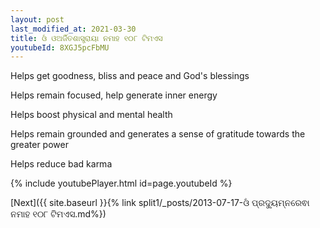```yaml
---
layout: post
last_modified_at: 2021-03-30
title: ଓଁ ଓଅର୍ଜିତଶାସ୍ତ୍ରାୟା ନମାହ ୧୦୮ ଟିମଏସ
youtubeId: 8XGJ5pcFbMU
---
```

 
 
Helps get goodness, bliss and peace and God's blessings
 
Helps remain focused, help generate inner energy 
 
Helps boost physical and mental health 
 
Helps remain grounded and generates a sense of gratitude towards the greater power 
 
Helps reduce bad karma
 
 
 
 


{% include youtubePlayer.html id=page.youtubeId %}
 
[Next]({{ site.baseurl }}{% link  split1/_posts/2013-07-17-ଓଁ ପ୍ରଦ୍ୟୁମ୍ନରେଵା ନମାହ ୧୦୮ ଟିମଏସ.md%})
 
